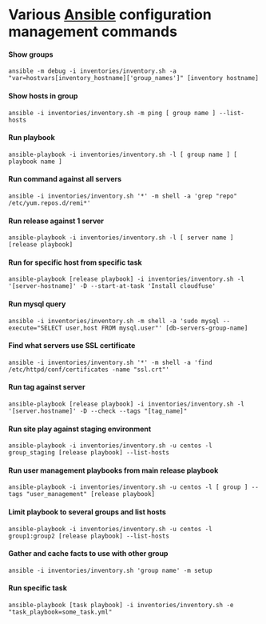 

# Various [Ansible](https://www.ansible.com/) configuration management commands

#### Show groups

```
ansible -m debug -i inventories/inventory.sh -a "var=hostvars[inventory_hostname]['group_names']" [inventory hostname]
```

#### Show hosts in group

```
ansible -i inventories/inventory.sh -m ping [ group name ] --list-hosts
```

#### Run playbook

```
ansible-playbook -i inventories/inventory.sh -l [ group name ] [ playbook name ]
```

#### Run command against all servers

```
ansible -i inventories/inventory.sh '*' -m shell -a 'grep "repo" /etc/yum.repos.d/remi*'
```

#### Run release against 1 server

```
ansible-playbook -i inventories/inventory.sh -l [ server name ] [release playbook]
```

#### Run for specific host from specific task

```
ansible-playbook [release playbook] -i inventories/inventory.sh -l '[server-hostname]' -D --start-at-task 'Install cloudfuse'
```

#### Run mysql query

```
ansible -i inventories/inventory.sh -m shell -a 'sudo mysql --execute="SELECT user,host FROM mysql.user"' [db-servers-group-name]
```

#### Find what servers use SSL certificate

```
ansible -i inventories/inventory.sh '*' -m shell -a 'find /etc/httpd/conf/certificates -name "ssl.crt"'
```

#### Run tag against server

```
ansible-playbook [release playbook] -i inventories/inventory.sh -l '[server.hostname]' -D --check --tags "[tag_name]"
```

#### Run site play against staging environment

```
ansible-playbook -i inventories/inventory.sh -u centos -l group_staging [release playbook] --list-hosts
```

#### Run user management playbooks from main release playbook

```
ansible-playbook -i inventories/inventory.sh -u centos -l [ group ] --tags "user_management" [release playbook]
```

#### Limit playbook to  several groups and list hosts

```
ansible-playbook -i inventories/inventory.sh -u centos -l group1:group2 [release playbook] --list-hosts
```

#### Gather and cache facts to use with other group

```
ansible -i inventories/inventory.sh 'group name' -m setup
```

#### Run specific task

```
ansible-playbook [task playbook] -i inventories/inventory.sh -e "task_playbook=some_task.yml"
```
